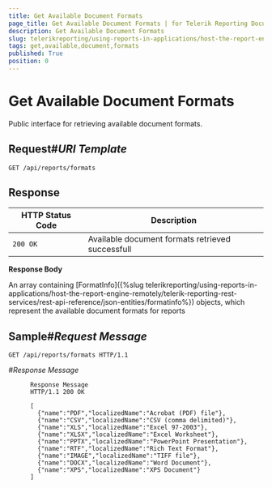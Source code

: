 ```yaml
---
title: Get Available Document Formats
page_title: Get Available Document Formats | for Telerik Reporting Documentation
description: Get Available Document Formats
slug: telerikreporting/using-reports-in-applications/host-the-report-engine-remotely/telerik-reporting-rest-services/rest-api-reference/general-api/get-available-document-formats
tags: get,available,document,formats
published: True
position: 0
---
```


# Get Available Document Formats



Public interface for retrieving available document formats.

## Request#_URI Template_

	GET /api/reports/formats



## Response


| HTTP Status Code | Description |
| ------ | ------ |
|`200 OK`|Available document formats retrieved successfull|




__Response Body__

An array containing [FormatInfo]({%slug telerikreporting/using-reports-in-applications/host-the-report-engine-remotely/telerik-reporting-rest-services/rest-api-reference/json-entities/formatinfo%}) objects, which represent the available document formats for reports
        

## Sample#_Request Message_

	GET /api/reports/formats HTTP/1.1

#_Response Message_

	
          Response Message
          HTTP/1.1 200 OK

          [
            {"name":"PDF","localizedName":"Acrobat (PDF) file"},
            {"name":"CSV","localizedName":"CSV (comma delimited)"},
            {"name":"XLS","localizedName":"Excel 97-2003"},
            {"name":"XLSX","localizedName":"Excel Worksheet"},
            {"name":"PPTX","localizedName":"PowerPoint Presentation"},
            {"name":"RTF","localizedName":"Rich Text Format"},
            {"name":"IMAGE","localizedName":"TIFF file"},
            {"name":"DOCX","localizedName":"Word Document"},
            {"name":"XPS","localizedName":"XPS Document"}
          ]
        



